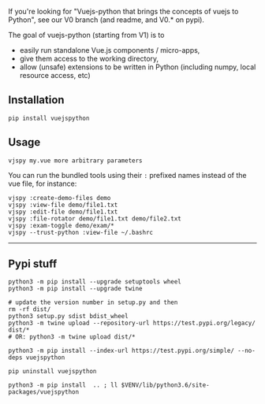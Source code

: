 
If you're looking for "Vuejs-python that brings the concepts of vuejs to Python", see our V0 branch (and readme, and V0.* on pypi).

The goal of vuejs-python (starting from V1) is to
- easily run standalone Vue.js components / micro-apps,
- give them access to the working directory,
- allow (unsafe) extensions to be written in Python (including numpy, local resource access, etc)


## Installation

~~~
pip install vuejspython
~~~

## Usage

~~~
vjspy my.vue more arbitrary parameters
~~~


You can run the bundled tools using their `:` prefixed names instead of the vue file, for instance:

~~~
vjspy :create-demo-files demo
vjspy :view-file demo/file1.txt
vjspy :edit-file demo/file1.txt
vjspy :file-rotator demo/file1.txt demo/file2.txt
vjspy :exam-toggle demo/exam/*
vjspy --trust-python :view-file ~/.bashrc
~~~


----
<!-- the line above delimits the end of pypi long_description -->



## Pypi stuff

~~~
python3 -m pip install --upgrade setuptools wheel
python3 -m pip install --upgrade twine

# update the version number in setup.py and then
rm -rf dist/
python3 setup.py sdist bdist_wheel
python3 -m twine upload --repository-url https://test.pypi.org/legacy/ dist/*
# OR: python3 -m twine upload dist/*

python3 -m pip install --index-url https://test.pypi.org/simple/ --no-deps vuejspython

pip uninstall vuejspython

python3 -m pip install  .. ; ll $VENV/lib/python3.6/site-packages/vuejspython
~~~

